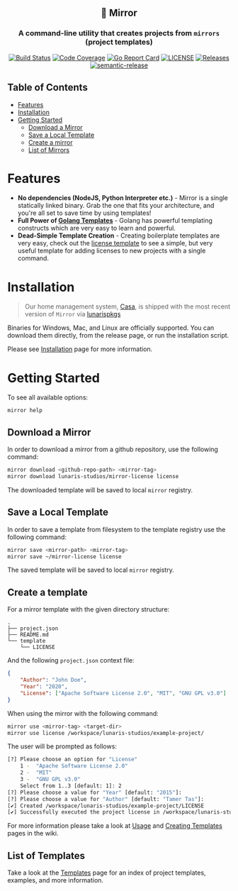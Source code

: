 <center>

## 🔳 Mirror

### A command-line utility that creates projects from `mirrors` (project templates)

[![Build Status](https://github.com/lunaris-studios/mirror/workflows/CI/badge.svg)](https://github.com/lunaris-studios/mirror/actions)
[![Code Coverage](https://codecov.io/gh/lunaris-studios/mirror/branch/master/graph/badge.svg)](https://codecov.io/gh/lunaris-studios/mirror)
[![Go Report Card](https://goreportcard.com/badge/lunaris-studios/mirror)](https://goreportcard.com/report/lunaris-studios/mirror)
[![LICENSE](https://img.shields.io/github/license/lunaris-studios/mirror.svg)](https://github.com/lunaris-studios/mirror/blob/master/LICENSE)
[![Releases](https://img.shields.io/github/release-pre/lunaris-studios/mirror.svg)](https://github.com/lunaris-studios/mirror/releases)
[![semantic-release](https://img.shields.io/badge/%20%20%F0%9F%93%A6%F0%9F%9A%80-semantic--release-e10079.svg)](https://github.com/semantic-release/semantic-release)

</center>

<!-- ----------------------------------------------------------------- -->

## Table of Contents

- [Features](#features)
- [Installation](#installation)
- [Getting Started](#getting-started)
  - [Download a Mirror](#download-a-mirror)
  - [Save a Local Template](#save-a-local-template)
  - [Create a mirror](#create-a-mirror)
  - [List of Mirrors](#list-of-mirrors)

<!-- ----------------------------------------------------------------- -->

# Features

- **No dependencies (NodeJS, Python Interpreter etc.)** - Mirror is a single statically linked binary.
  Grab the one that fits your architecture, and you're all set to save time by using templates!
- **Full Power of [Golang Templates](https://golang.org/pkg/text/template/)** - Golang has powerful templating
  constructs which are very easy to learn and powerful.
- **Dead-Simple Template Creation** - Creating boilerplate templates are very easy, check out
  the [license template](https://github.com/lunaris-studios/mirror-license) to see a simple, but very useful template for
  adding licenses to new projects with a single command.

<!-- ----------------------------------------------------------------- -->

# Installation

> Our home management system, [Casa](https://github.com/lunaris-studios/casa), is shipped with the most recent version of `Mirror` via [lunarispkgs](https://github.com/lunaris-studios/lunarispkgs)

Binaries for Windows, Mac, and Linux are officially supported. You can download them directly, from the release page, or run the installation script.

Please see [Installation](https://github.com/lunaris-studios/mirror/wiki/Installation) page for more information.

<!-- ----------------------------------------------------------------- -->

# Getting Started

To see all available options:

```shell
mirror help
```

## Download a Mirror

In order to download a mirror from a github repository, use the following command:

```bash
mirror download <github-repo-path> <mirror-tag>
mirror download lunaris-studios/mirror-license license
```

The downloaded template will be saved to local `mirror` registry.

## Save a Local Template

In order to save a template from filesystem to the template registry use the following command:

```bash
mirror save <mirror-path> <mirror-tag>
mirror save ~/mirror-license license
```

The saved template will be saved to local `mirror` registry.

## Create a template

For a mirror template with the given directory structure:

```tree
.
├── project.json
├── README.md
└── template
    └── LICENSE
```

And the following `project.json` context file:

```json
{
	"Author": "John Doe",
	"Year": "2020",
	"License": ["Apache Software License 2.0", "MIT", "GNU GPL v3.0"]
}
```

When using the mirror with the following command:

```bash
mirror use <mirror-tag> <target-dir>
mirror use license /workspace/lunaris-studios/example-project/
```

The user will be prompted as follows:

```bash
[?] Please choose an option for "License"
    1 -  "Apache Software License 2.0"
    2 -  "MIT"
    3 -  "GNU GPL v3.0"
    Select from 1..3 [default: 1]: 2
[?] Please choose a value for "Year" [default: "2015"]:
[?] Please choose a value for "Author" [default: "Tamer Tas"]:
[✔] Created /workspace/lunaris-studios/example-project/LICENSE
[✔] Successfully executed the project license in /workspace/lunaris-studios/example-project
```

For more information please take a look at [Usage](https://github.com/lunaris-studios/mirror/wiki/Usage) and [Creating Templates](https://github.com/lunaris-studios/mirror/wiki/Creating-Templates) pages in the wiki.

<!-------------------------------------------------------------------->

## List of Templates

Take a look at the [Templates](https://github.com/lunaris-studios/mirror/wiki/Templates) page for an index of project templates, examples, and more information.

